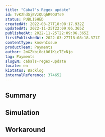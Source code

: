 ```yaml
---
title: "Cabal's Regex update"
id: 7vKZhdGjEVzQUqhR9QUTs9
status: PUBLISHED
createdAt: 2022-03-27T18:08:17.932Z
updatedAt: 2022-11-25T22:09:06.365Z
publishedAt: 2022-11-25T22:09:06.365Z
firstPublishedAt: 2022-03-27T18:08:18.371Z
contentType: knownIssue
productTeam: Payments
author: 2mXZkbi0oi061KicTExNjo
tag: Payments
slugEN: cabals-regex-update
locale: en
kiStatus: Backlog
internalReference: 374652
---
```


## Summary



## Simulation



## Workaround



